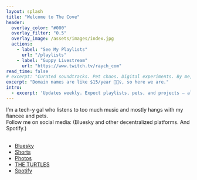 ```yaml
---
layout: splash
title: "Welcome to The Cove"
header:
  overlay_color: "#000"
  overlay_filter: "0.5"
  overlay_image: /assets/images/index.jpg
  actions:
    - label: "See My Playlists"
      url: "/playlists"
    - label: "Guppy Livestream"
      url: "https://www.twitch.tv/raych_com"
read_time: false
# excerpt: "Curated soundtracks. Pet chaos. Digital experiments. By me, Raych 🐢"
excerpt: "Domain names are like $15/year 🤷🏻‍♀️, so here we are."
intro: 
  - excerpt: 'Updates weekly. Expect playlists, pets, and projects — all from a data wrangler with a fish tank.'
---
```


<!-- Welcome to **raych.com** — my little corner of the internet. Powered by music, curiosity, and caffeine. ©

Explore weekly playlists, live streams, and whatever else I'm messing with. -->

I’m a tech-y gal who listens to too much music and mostly hangs with my fiancee and pets. <br/>
Follow me on social media: (Bluesky and other decentralized platforms. And Spotify.)<br/>
<br/>
- [Bluesky](https://bsky.app/profile/raych.com)
- [Shorts](https://bsky.app/profile/shorts.raych.com)
- [Photos](https://bsky.app/profile/photos.raych.com)
- [THE TURTLES](https://bsky.app/profile/turtles.raych.com)
- [Spotify](https://open.spotify.com/user/31ekhjd5x5qoyln7zo4zkv4tneay?si=0f0673a420cc4a29)